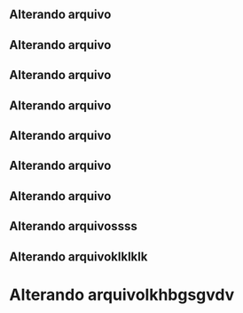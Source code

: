 ## Alterando arquivo
## Alterando arquivo
## Alterando arquivo
## Alterando arquivo
## Alterando arquivo
## Alterando arquivo
## Alterando arquivo
## Alterando arquivossss
## Alterando arquivoklklklk
<h1> Alterando arquivolkhbgsgvdv </h1>
